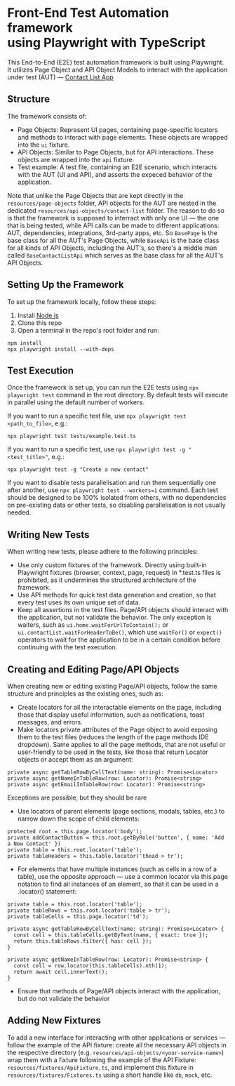 # Front-End Test Automation framework<br/>using Playwright with TypeScript

This End-to-End (E2E) test automation framework is built using Playwright.<br/>
It utilizes Page Object and API Object Models to interact with the application under test (AUT) — [Contact List App](https://thinking-tester-contact-list.herokuapp.com/)

## Structure

The framework consists of:

- Page Objects: Represent UI pages, containing page-specific locators and methods to interact with page elements. These objects are wrapped into the `ui` fixture.
- API Objects: Similar to Page Objects, but for API interactions. These objects are wrapped into the `api` fixture.
- Test example: A test file, containing an E2E scenario, which interacts with the AUT (UI and API), and asserts the expeced behavior of the application.

Note that unlike the Page Objects that are kept directly in the `resources/page-objects` folder, API objects for the AUT are nested in the dedicated `resources/api-objects/contact-list` folder. The reason to do so is that the framework is supposed to interract with only one UI — the one that is being tested, while API calls can be made to different applications: AUT, dependencies, integrations, 3rd-party apps, etc.
So `BasePage` is the base class for all the AUT's Page Objects, while `BaseApi` is the base class for all kinds of API Objects, including the AUT's, so there's a middle man called `BaseContactListApi` which serves as the base class for all the AUT's API Objects.

## Setting Up the Framework

To set up the framework locally, follow these steps:

1. Install [Node.js](https://nodejs.org/en/download/prebuilt-installer)
2. Clone this repo
3. Open a terminal in the repo's root folder and run:
```
npm install
npx playwright install --with-deps
```

## Test Execution

Once the framework is set up, you can run the E2E tests using `npx playwright test` command in the root directory.
By default tests will execute in parallel using the default number of workers.

If you want to run a specific test file, use `npx playwright test <path_to_file>`, e.g.:

```
npx playwright test tests/example.test.ts
```

If you want to run a specific test, use `npx playwright test -g "<test_title>"`, e.g.:

```
npx playwright test -g "Create a new contact"
```

If you want to disable tests parallelisation and run them sequentially one after another, use `npx playwright test --workers=1` command.
Each test should be designed to be 100% isolated from others, with no dependencies on pre-existing data or other tests, so disabling parallelisation is not usually needed.

## Writing New Tests

When writing new tests, please adhere to the following principles:

- Use only custom fixtures of the framework. Directly using built-in Playwright fixtures (browser, context, page, request) in \*.test.ts files is prohibited, as it undermines the structured architecture of the framework.
- Use API methods for quick test data generation and creation, so that every test uses its own unique set of data.
- Keep all assertions in the test files. Page/API objects should interact with the application, but not validate the behavior. The only exception is waiters, such as `ui.home.waitForUrlToContain();` or `ui.contactList.waitForHeaderToBe()`, which use `waitFor()` or `expect()` operators to wait for the application to be in a certain condition before continuing with the test execution.

## Creating and Editing Page/API Objects

When creating new or editing existing Page/API objects, follow the same structure and principles as the existing ones, such as:

- Create locators for all the interactable elements on the page, including those that display useful information, such as notifications, toast messages, and errors.
- Make locators private attributes of the Page object to avoid exposing them to the test files (reduces the length of the page methods IDE dropdown). Same applies to all the page methods, that are not useful or user-friendly to be used in the tests, like those that return Locator objects or accept them as an argument:

```
private async getTableRowByCellText(name: string): Promise<Locator>
private async getNameInTableRow(row: Locator): Promise<string>
private async getEmailInTableRow(row: Locator): Promise<string>
```

Exceptions are possible, but they should be rare

- Use locators of parent elements (page sections, modals, tables, etc.) to narrow down the scope of child elements:

```
protected root = this.page.locator('body');
private addContactButton = this.root.getByRole('button', { name: 'Add a New Contact' })
private table = this.root.locator('table');
private tableHeaders = this.table.locator('thead > tr');
```

- For elements that have multiple instances (such as cells in a row of a table), use the opposite approach — use a common locator via this.page notation to find all instances of an element, so that it can be used in a .locator() statement:

```
private table = this.root.locator('table');
private tableRows = this.root.locator('table > tr');
private tableCells = this.page.locator('td');

private async getTableRowByCellText(name: string): Promise<Locator> {
  const cell = this.tableCells.getByText(name, { exact: true });
  return this.tableRows.filter({ has: cell });
}

private async getNameInTableRow(row: Locator): Promise<string> {
  const cell = row.locator(this.tableCells).nth(1);
  return await cell.innerText();
}
```

- Ensure that methods of Page/API objects interact with the application, but do not validate the behavior

## Adding New Fixtures

To add a new interface for interacting with other applications or services — follow the example of the API fixture: create all the necessary API objects in the respective directory (e.g. `resources/api-objects/<your-service-name>`) wrap them with a fixture following the example of the API Fixture: `resources/fixtures/ApiFixture.ts`, and implement this fixture in `resources/fixtures/Fixtures.ts` using a short handle like `db`, `mock`, etc.
